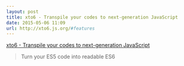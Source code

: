 ```yaml
---
layout: post
title: xto6 - Transpile your codes to next-generation JavaScript
date: 2015-05-06 11:09
url: http://xto6.js.org/#features
---
```


[xto6 - Transpile your codes to next-generation JavaScript](http://xto6.js.org/#features)

> Turn your ES5 code into readable ES6

